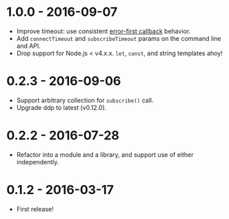 # 1.0.0 - 2016-09-07

* Improve timeout: use consistent [error-first callback](http://fredkschott.com/post/2014/03/understanding-error-first-callbacks-in-node-js/) behavior.
* Add `connectTimeout` and `subscribeTimeout` params on the command line and API.
* Drop support for Node.js < v4.x.x. `let`, `const`, and string templates ahoy!

# 0.2.3 - 2016-09-06

* Support arbitrary collection for `subscribe()` call.
* Upgrade ddp to latest (v0.12.0).

# 0.2.2 - 2016-07-28

* Refactor into a module and a library, and support use of either independently.

# 0.1.2 - 2016-03-17

* First release!

